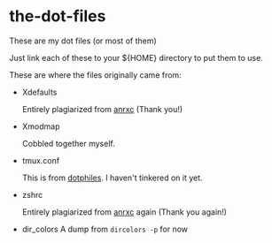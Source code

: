 the-dot-files
=============

These are my dot files (or most of them)

Just link each of these to your ${HOME} directory to put them to use.

These are where the files originally came from:

-   Xdefaults

    Entirely plagiarized from [anrxc][1] (Thank you!)

-   Xmodmap

    Cobbled together myself.

-   tmux.conf

    This is from [dotphiles][2]. I haven't tinkered on it yet.

-   zshrc

    Entirely plagiarized from [anrxc][3] again (Thank you again!)

-   dir_colors
    A dump from <code>dircolors -p</code> for now

[1]: http://git.sysphere.org/dotfiles/tree/Xdefaults "anrxc's .Xdefaults"
[2]: https://github.com/dotphiles/dotphiles "dotphiles base repository"
[3]: http://git.sysphere.org/dotfiles/tree/zshrc "anrxc's .zshrc"

